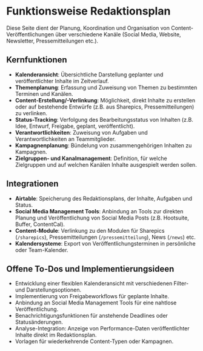 # Funktionsweise Redaktionsplan

Diese Seite dient der Planung, Koordination und Organisation von Content-Veröffentlichungen über verschiedene Kanäle (Social Media, Website, Newsletter, Pressemitteilungen etc.).

## Kernfunktionen

- **Kalenderansicht**: Übersichtliche Darstellung geplanter und veröffentlichter Inhalte im Zeitverlauf.
- **Themenplanung**: Erfassung und Zuweisung von Themen zu bestimmten Terminen und Kanälen.
- **Content-Erstellung/-Verlinkung**: Möglichkeit, direkt Inhalte zu erstellen oder auf bestehende Entwürfe (z.B. aus Sharepics, Pressemitteilungen) zu verlinken.
- **Status-Tracking**: Verfolgung des Bearbeitungsstatus von Inhalten (z.B. Idee, Entwurf, Freigabe, geplant, veröffentlicht).
- **Verantwortlichkeiten**: Zuweisung von Aufgaben und Verantwortlichkeiten an Teammitglieder.
- **Kampagnenplanung**: Bündelung von zusammengehörigen Inhalten zu Kampagnen.
- **Zielgruppen- und Kanalmanagement**: Definition, für welche Zielgruppen und auf welchen Kanälen Inhalte ausgespielt werden sollen.

## Integrationen

- **Airtable**: Speicherung des Redaktionsplans, der Inhalte, Aufgaben und Status.
- **Social Media Management Tools**: Anbindung an Tools zur direkten Planung und Veröffentlichung von Social Media Posts (z.B. Hootsuite, Buffer, ContentCal).
- **Content-Module**: Verlinkung zu den Modulen für Sharepics (`/sharepics`), Pressemitteilungen (`/pressemitteilung`), News (`/news`) etc.
- **Kalendersysteme**: Export von Veröffentlichungsterminen in persönliche oder Team-Kalender.

## Offene To-Dos und Implementierungsideen

- Entwicklung einer flexiblen Kalenderansicht mit verschiedenen Filter- und Darstellungsoptionen.
- Implementierung von Freigabeworkflows für geplante Inhalte.
- Anbindung an Social Media Management Tools für eine nahtlose Veröffentlichung.
- Benachrichtigungsfunktionen für anstehende Deadlines oder Statusänderungen.
- Analyse-Integration: Anzeige von Performance-Daten veröffentlichter Inhalte direkt im Redaktionsplan.
- Vorlagen für wiederkehrende Content-Typen oder Kampagnen. 